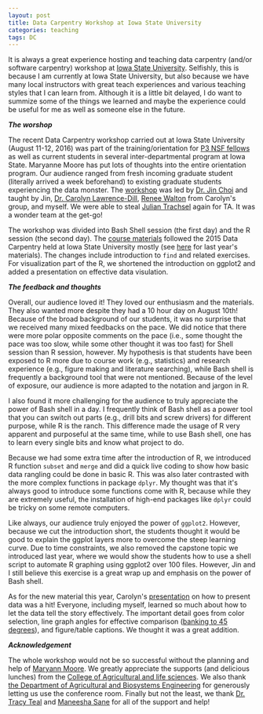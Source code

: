```yaml
---
layout: post
title: Data Carpentry Workshop at Iowa State University
categories: teaching
tags: DC
---
```


It is always a great experience hosting and teaching data carpentry (and/or software carpentry) workshop at [Iowa State University](https://www.iastate.edu). Selfishly, this is because I am currently at Iowa State University, but also because we have many local instructors with great teach experiences and various teaching styles that I can learn from. Although it is a little bit delayed, I do want to summize some of the things we learned and maybe the experience could be useful for me as well as someone else in the future. 

<!--more-->

_**The worshop**_

The recent Data Carpentry workshop carried out at Iowa State University (August 11-12, 2016) was part of the training/orientation for [P3 NSF fellows](http://www.bcb.iastate.edu/nsf-grant-creates-fellowship-opportunities-bcb) as well as current students in several inter-departmental program at Iowa State. Maryanne Moore has put lots of thoughts into the entire orientation program.
Our audience ranged from fresh incoming graduate student (literally arrived a week beforehand) to existing graduate students experiencing the data monster. The [workshop](https://metajinomics.github.io/2016-08-11-ISU/) was led by [Dr. Jin Choi](https://metajinomics.github.io/) and taught by Jin, [Dr. Carolyn Lawrence-Dill](http://www.gdcb.iastate.edu/faculty-and-research/faculty/carolyn-j-lawrence/), [Renee Walton](http://dill-picl.org/personnel/profile/renee/) from Carolyn's group, and myself.
We were able to steal [Julian Trachsel](https://www.linkedin.com/in/julian-trachsel-bb05b594) again for TA. It was a wonder team at the get-go!

The workshop was divided into Bash Shell session (the first day) and the R session (the second day). 
The [course materials](https://metajinomics.github.io/2016-08-11-ISU/lessons/schedule.html) followed the 2015 Data Carpentry held at Iowa State University mostly (see [here](http://datacarpentry.github.io/2015-08-24-ISU/) for last year's materials).
The changes include introduction to `find` and related exercises.
For visualization part of the R, we shortened the introduction on ggplot2 and added a presentation on effective data visulation.

_**The feedback and thoughts**_

Overall, our audience loved it! They loved our enthusiasm and the materials.
They also wanted more despite they had a 10 hour day on August 10th!
Because of the broad background of our students, it was no surprise that we received many mixed feedbacks on the pace.
We did notice that there were more polar opposite comments on the pace (i.e., some thought the pace was too slow, while some other thought it was too fast) for Shell session than R session, however.
My hypothesis is that students have been exposed to R more due to course work (e.g., statistics) and research experience (e.g., figure making and literature searching), while Bash shell is frequently a background tool that were not mentioned. 
Because of the level of exposure, our audience is more adapted to the notation and jargon in R.

I also found it more challenging for the audience to truly appreciate the power of Bash shell in a day.
I frequently think of Bash shell as a power tool that you can switch out parts (e.g., drill bits and screw drivers) for different purpose, while R is the ranch.
This difference made the usage of R very apparent and purposeful at the same time, while to use Bash shell, one has to learn every single bits and know what project to do.
 
Because we had some extra time after the introduction of R, we introduced R function `subset` and `merge` and did a quick live coding to show how basic data rangling could be done in basic R.
This was also later contrasted with the more complex functions in package `dplyr`.
My thought was that it's always good to introduce some functions come with R, because while they are extremely useful, the installation of high-end packages like `dplyr` could be tricky on some remote computers. 

Like always, our audience truly enjoyed the power of `ggplot2`. However, because we cut the introduction short, the students thought it would be good to explain the ggplot layers more to overcome the steep learning curve. 
Due to time constraints, we also removed the capstone topic we introduced last year, where we would show the students how to use a shell script to automate R graphing using ggplot2 over 100 files.
However, Jin and I still believe this exercise is a great wrap up and emphasis on the power of Bash shell.

As for the new material this year, Carolyn's [presentation](https://github.com/metajinomics/2016-08-11-ISU/raw/gh-pages/lessons/Lawrence-Dill_Data_Visualization.pdf) on how to present data was a hit!
Everyone, including myself, learned so much about how to let the data tell the story effectively.
The important detail goes from color selection, line graph angles for effective comparison ([banking to 45 degrees](https://eagereyes.org/basics/banking-45-degrees)), and figure/table captions.
We thought it was a great addition.

_**Acknowledgement**_

The whole workshop would not be so successful without the planning and help of [Maryann Moore](http://www.engineering.iastate.edu/directory/?user_page=mamoore).
We greatly appreciate the supports (and delicious lunches) from the [College of Agricultural and life sciences](http://www.cals.iastate.edu/).
We also thank [the Department of Agricultural and Biosystems Engineering](http://www.abe.iastate.edu/) for generously letting us use the conference room.
Finally but not the least, we thank [Dr. Tracy Teal](http://www.datacarpentry.org/people/) and [Maneesha Sane](http://www.datacarpentry.org/people/) for all of the support and help!  
